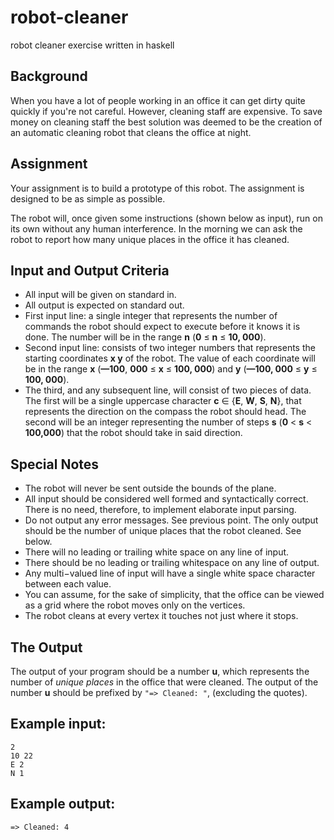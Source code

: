 # robot-cleaner
robot cleaner exercise written in haskell

## Background

When you have a lot of people working in an office it can get dirty quite quickly if you're not careful. However, cleaning staff are expensive. To save money on cleaning staff the best solution was deemed to be the creation of an automatic cleaning robot that cleans the office at night.

## Assignment

Your assignment is to build a prototype of this robot. The assignment is designed to be as simple as possible.

The robot will, once given some instructions (shown below as input), run on its own without any human interference. In the morning we can ask the robot to report how many unique places in the office it has cleaned.

## Input and Output Criteria

* All input will be given on standard in.
* All output is expected on standard out.
* First input line: a single integer that represents the number of commands the robot should expect to execute before it knows it is done. The number will be in the range **n** (**0** ≤ **n** ≤ **10, 000**).
* Second input line: consists of two integer numbers that represents the starting coordinates **x y**
of the robot. The value of each coordinate will be in the range **x** (**—100**, **000** ≤ **x** ≤ **100, 000**) and **y** (**—100, 000** ≤ **y** ≤ **100, 000**).
* The third, and any subsequent line, will consist of two pieces of data. The first will be a single uppercase character **c** ∈ {**E**, **W**, **S**, **N**}, that represents the direction on the compass the robot should head. The second will be an integer representing the number of steps **s** (**0** < **s** < **100,000**) that the robot should take in said direction.

## Special Notes

* The robot will never be sent outside the bounds of the plane.
* All input should be considered well formed and syntactically correct. There is no need, therefore, to implement elaborate input parsing.
* Do not output any error messages. See previous point. The only output should be the number of unique places that the robot cleaned. See below.
* There will no leading or trailing white space on any line of input.
* There should be no leading or trailing whitespace on any line of output.
* Any multi−valued line of input will have a single white space character between each value.
* You can assume, for the sake of simplicity, that the office can be viewed as a grid where the robot moves only on the vertices.
* The robot cleans at every vertex it touches not just where it stops.

## The Output

The output of your program should be a number **u**, which represents the number of *unique places* in the office that were cleaned. The output of the number **u** should be prefixed by `"=> Cleaned: "`, (excluding the quotes).

## Example input:

```
2
10 22
E 2
N 1
```

## Example output:

```
=> Cleaned: 4
```
